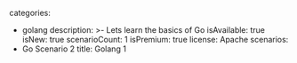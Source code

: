categories:
  - golang
description: >-
  Lets learn the basics of Go
isAvailable: true
isNew: true
scenarioCount: 1
isPremium: true
license: Apache
scenarios: 
- Go Scenario 2
title: Golang 1
